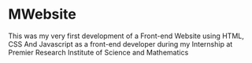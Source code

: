# MWebsite
This was my very first development of a Front-end Website using HTML, CSS And Javascript as a front-end developer during my Internship at Premier Research Institute of Science and Mathematics
